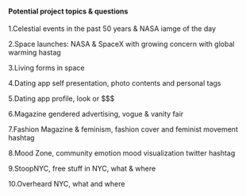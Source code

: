 #### Potential project topics & questions

1.Celestial events in the past 50 years & NASA iamge of the day

2.Space launches: NASA & SpaceX with growing concern with global warming hastag

3.Living forms in space

4.Dating app self presentation, photo contents and personal tags

5.Dating app profile, look or $$$

6.Magazine gendered advertising, vogue & vanity fair

7.Fashion Magazine & feminism, fashion cover and feminist movement hashtag

8.Mood Zone, community emotion mood visualization twitter hashtag

9.StoopNYC, free stuff in NYC, what & where

10.Overheard NYC, what and where
